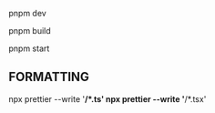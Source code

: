 pnpm dev

pnpm build

pnpm start

## FORMATTING

npx prettier --write '**/\*.ts'
npx prettier --write '**/\*.tsx'

